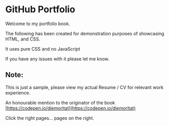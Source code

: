 # GitHub Portfolio

Welcome to my portfolio book.

The following has been created for demonstration purposes of showcasing HTML, and CSS.

It uses pure CSS and no JavaScript

If you have any issues with it please let me know.

## Note:
This is just a sample, please view my actual Resume / CV for relevant work experience.

An honourable mention to the originator of the book [https://codepen.io/diemoritat](https://codepen.io/diemoritat)

Click the right pages... pages on the right. 